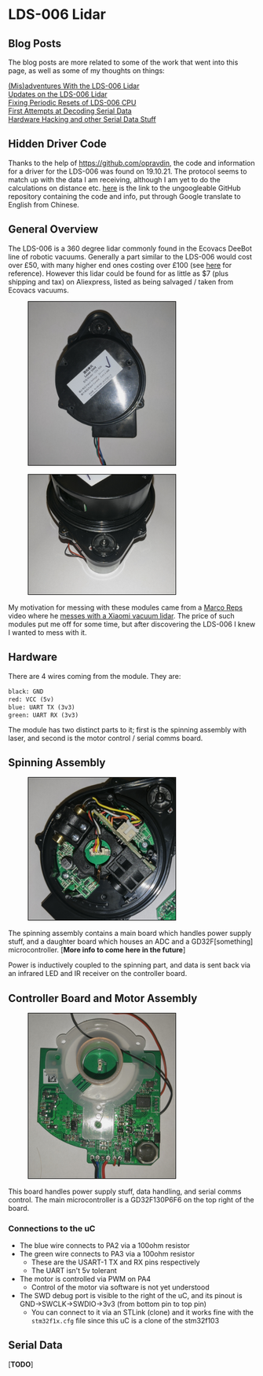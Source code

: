 # LDS-006 Lidar
## Blog Posts
The blog posts are more related to some of the work that went into this page, as well as some of my thoughts on things:  

[(Mis)adventures With the LDS-006 Lidar](../posts/005-LDS-006-Hacking.md)  
[Updates on the LDS-006 Lidar](../posts/007-LDS-006-Is-Smelly.md)  
[Fixing Periodic Resets of LDS-006 CPU](../posts/009-GD32-Reset-Fix.md)  
[First Attempts at Decoding Serial Data](../posts/010-Decoding-Serial-Data.md)  
[Hardware Hacking and other Serial Data Stuff](../posts/011-Attempts-Serial-Stuff.md)  

## Hidden Driver Code
Thanks to the help of https://github.com/opravdin, the code and information for a driver for the LDS-006 was found on 19.10.21. The protocol seems to match up with the data I am receiving, although I am yet to do the calculations on distance etc. [here](https://github-com.translate.goog/Aluminum-z/Laser-Radar-LDS-006-Drive-Test?_x_tr_sl=zh-CN&_x_tr_tl=en&_x_tr_hl=en-GB&_x_tr_pto=nui) is the link to the ungoogleable GitHub repository containing the code and info, put through Google translate to English from Chinese.

## General Overview
The LDS-006 is a 360 degree lidar commonly found in the Ecovacs DeeBot line of robotic vacuums. Generally a part similar to the LDS-006 would cost over £50, with many higher end ones costing over £100 (see [here](https://www.aliexpress.com/wholesale?catId=0&SearchText=lidar) for reference). However this lidar could be found for as little as $7 (plus shipping and tax) on Aliexpress, listed as being salvaged / taken from Ecovacs vacuums.

<figure>
<img width="300" src="../Images/lds-006/lidar.png" alt="" style="border:1px solid black;"/>
<figcaption style="font-style: italic;">
</figcaption>
</figure>

<figure>
<img width="300" src="../Images/lds-006/lidarMotor.png" alt="" style="border:1px solid black;"/>
<figcaption style="font-style: italic;">
</figcaption>
</figure>

My motivation for messing with these modules came from a [Marco Reps](https://www.youtube.com/user/reppesis) video where he [messes with a Xiaomi vacuum lidar](https://www.youtube.com/watch?v=4sQCz75BfrM). The price of such modules put me off for some time, but after discovering the LDS-006 I knew I wanted to mess with it.

## Hardware
There are 4 wires coming from the module. They are:
```
black: GND
red: VCC (5v)
blue: UART TX (3v3)
green: UART RX (3v3)
```
The module has two distinct parts to it; first is the spinning assembly with laser, and second is the motor control / serial comms board.

## Spinning Assembly
<figure>
<img width="300" src="../Images/lds-006/lidarSpinner.png" alt="" style="border:1px solid black;"/>
<figcaption style="font-style: italic;">
</figcaption>
</figure>

The spinning assembly contains a main board which handles power supply stuff, and a daughter board which houses an ADC and a GD32F\[something\] microcontroller. \[**More info to come here in the future**\]

Power is inductively coupled to the spinning part, and data is sent back via an infrared LED and IR receiver on the controller board. 

## Controller Board and Motor Assembly
<figure>
<img width="300" src="../Images/lds-006/lidarMainBoardZoomed.png" alt="" style="border:1px solid black;"/>
<figcaption style="font-style: italic;">
</figcaption>
</figure>

This board handles power supply stuff, data handling, and serial comms control. The main microcontroller is a GD32F130P6F6 on the top right of the board.

### Connections to the uC
- The blue wire connects to PA2 via a 100ohm resistor
- The green wire connects to PA3 via a 100ohm resistor
  - These are the USART-1 TX and RX pins respectively
  - The UART isn't 5v tolerant
- The motor is controlled via PWM on PA4
  - Control of the motor via software is not yet understood
- The SWD debug port is visible to the right of the uC, and its pinout is GND->SWCLK->SWDIO->3v3 (from bottom pin to top pin)
  - You can connect to it via an STLink (clone) and it works fine with the `stm32f1x.cfg` file since this uC is a clone of the stm32f103

## Serial Data
\[**TODO**\]
